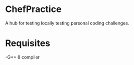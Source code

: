 # ChefPractice
A hub for testing locally testing personal coding challenges.

# Requisites
-G++ 8 compiler
